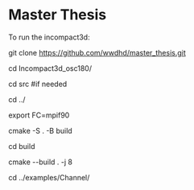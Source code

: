 # Master Thesis

To run the incompact3d:

git clone https://github.com/wwdhd/master_thesis.git

cd Incompact3d_osc180/

cd src #if needed

cd ../

export FC=mpif90

cmake -S . -B build

cd build

cmake --build . -j 8

cd ../examples/Channel/
